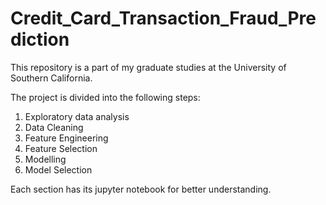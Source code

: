 # Credit_Card_Transaction_Fraud_Prediction
This repository is a part of my graduate studies at the University of Southern California.

The project is divided into the following steps:
1) Exploratory data analysis
2) Data Cleaning
3) Feature Engineering
4) Feature Selection
5) Modelling
6) Model Selection

Each section has its jupyter notebook for better understanding.
